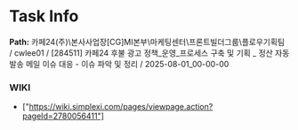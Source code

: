 # Task Info

**Path:** 카페24(주)\본사사업장\[CG]MI본부\마케팅센터\프론트빌더그룹\플로우기획팀 / cwlee01 / [284511] 카페24 후불 광고 정책_운영_프로세스 구축 및 기획 _ 정산 자동발송 메일 이슈 대응 - 이슈 파악 및 정리 / 2025-08-01_00-00-00

### WIKI
- ["https://wiki.simplexi.com/pages/viewpage.action?pageId=2780056411"]

